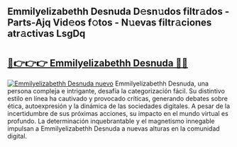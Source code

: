 ## Emmilyelizabethh Desnuda D𝚎sn𝚞dos filtr𝚊dos - Parts-Ajq Vid𝚎os f𝚘tos - N𝚞evas filtr𝚊ciones atr𝚊ctivas LsgDq

# <h2><a href="http://mbb56qk.tromn.icu/?c=Emmilyelizabethh+Desnuda">🔗👉👉👉 Emmilyelizabethh Desnuda 🔗🔗</a></h2>

[![Emmilyelizabethh Desnuda nuevo](https://i.imgur.com/pEAQMta.gif)](http://mbb56qk.tromn.icu/?c=Emmilyelizabethh+Desnuda)
Emmilyelizabethh Desnuda, una persona compleja e intrigante, desafía la categorización fácil. Su distintivo estilo en línea ha cautivado y provocado críticas, generando debates sobre ética, autoexpresión y la dinámica de las sociedades digitales. A pesar de la incertidumbre de sus próximas acciones, su impacto en el mundo virtual es profundo. La determinación inquebrantable y el magnetismo innegable impulsan a Emmilyelizabethh Desnuda a nuevas alturas en la comunidad digital.
